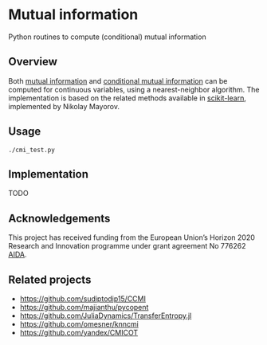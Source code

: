 # Mutual information

Python routines to compute (conditional) mutual information

## Overview

Both [mutual information](https://en.wikipedia.org/wiki/Mutual_information) and
[conditional mutual
information](https://en.wikipedia.org/wiki/Conditional_mutual_information) can
be computed for continuous variables, using a nearest-neighbor algorithm. The
implementation is based on the related methods available in
[scikit-learn](scikit-learn.org/), implemented by Nikolay Mayorov.

## Usage

    ./cmi_test.py

## Implementation

TODO

## Acknowledgements

This project has received funding from the European Union’s Horizon 2020 Research and Innovation programme under grant agreement No 776262 [AIDA](http://aida-space.eu/).

## Related projects

* https://github.com/sudiptodip15/CCMI
* https://github.com/majianthu/pycopent
* https://github.com/JuliaDynamics/TransferEntropy.jl
* https://github.com/omesner/knncmi
* https://github.com/yandex/CMICOT
